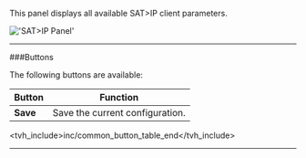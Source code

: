 This panel displays all available SAT>IP client parameters.

!['SAT>IP Panel'](static/img/doc/satip_client/tab.png)

---

###Buttons

The following buttons are available:

Button         | Function
---------------|---------
**Save**       | Save the current configuration.
<tvh_include>inc/common_button_table_end</tvh_include>

---
